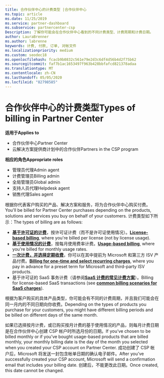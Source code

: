 ```yaml
---
title: 合作伙伴中心的计费类型 |合作伙伴中心
ms.topic: article
ms.date: 11/25/2019
ms.service: partner-dashboard
ms.subservice: partnercenter-csp
Description: 了解你可能会在合作伙伴中心看到的不同计费类型、计费周期和计费日期。
author: LauraBrenner
ms.author: labrenne
keywords: 计费, 付款, 订单, 对帐文件
ms.localizationpriority: medium
ms.custom: seodec18
ms.openlocfilehash: fcacb9b0832c561e79e2d3c6df4d56b4d2f75b62
ms.sourcegitcommit: faf7b1ac1653497f963b428bbfafcd821378adaa
ms.translationtype: MT
ms.contentlocale: zh-CN
ms.lasthandoff: 05/05/2020
ms.locfileid: "82798585"
---
```

# <a name="types-of-billing-in-partner-center"></a><span data-ttu-id="9aae2-104">合作伙伴中心的计费类型</span><span class="sxs-lookup"><span data-stu-id="9aae2-104">Types of billing in Partner Center</span></span>

<span data-ttu-id="9aae2-105">**适用于**</span><span class="sxs-lookup"><span data-stu-id="9aae2-105">**Applies to**</span></span>

- <span data-ttu-id="9aae2-106">合作伙伴中心</span><span class="sxs-lookup"><span data-stu-id="9aae2-106">Partner Center</span></span>
- <span data-ttu-id="9aae2-107">云解决方案提供商计划中的合作伙伴</span><span class="sxs-lookup"><span data-stu-id="9aae2-107">Partners in the CSP program</span></span>

<span data-ttu-id="9aae2-108">**相应的角色**</span><span class="sxs-lookup"><span data-stu-id="9aae2-108">**Appropriate roles**</span></span>

- <span data-ttu-id="9aae2-109">管理员代理</span><span class="sxs-lookup"><span data-stu-id="9aae2-109">Admin agent</span></span>
- <span data-ttu-id="9aae2-110">计费管理员</span><span class="sxs-lookup"><span data-stu-id="9aae2-110">Billing admin</span></span>
- <span data-ttu-id="9aae2-111">全局管理员</span><span class="sxs-lookup"><span data-stu-id="9aae2-111">Global admin</span></span>
- <span data-ttu-id="9aae2-112">支持人员代理</span><span class="sxs-lookup"><span data-stu-id="9aae2-112">Helpdesk agent</span></span>
- <span data-ttu-id="9aae2-113">销售代理</span><span class="sxs-lookup"><span data-stu-id="9aae2-113">Sales agent</span></span>

<span data-ttu-id="9aae2-114">根据你代表客户购买的产品、解决方案和服务，将为合作伙伴中心购买付费。</span><span class="sxs-lookup"><span data-stu-id="9aae2-114">You'll be billed for Partner Center purchases depending on the products, solutions and services you buy on behalf of your customers.</span></span> <span data-ttu-id="9aae2-115">计费类型如下所示：</span><span class="sxs-lookup"><span data-stu-id="9aae2-115">The types of billing are as follows:</span></span>

- <span data-ttu-id="9aae2-116">[**基于许可证的计费**](license-based-billing.md)，按许可证计费（而不是许可证使用情况）。</span><span class="sxs-lookup"><span data-stu-id="9aae2-116">[**License-based billing**](license-based-billing.md), where you're billed per license (not by license usage).</span></span>
- <span data-ttu-id="9aae2-117">[**基于使用情况的计费**](usage-based-billing.md)，按每月使用费率计费。</span><span class="sxs-lookup"><span data-stu-id="9aae2-117">[**Usage-based billing**](usage-based-billing.md), where you're billed for monthly usage rates.</span></span>
- <span data-ttu-id="9aae2-118">[**一次计费，并选择定期收费**](one-time-and-recurring-billing.md)，你可以在其中提前为 Microsoft 和第三方 ISV 产品付费。</span><span class="sxs-lookup"><span data-stu-id="9aae2-118">[**Billing for one-time and select recurring charges**](one-time-and-recurring-billing.md), where you pay in advance for a preset term for Microsoft and third-party ISV products.</span></span>
- <span data-ttu-id="9aae2-119">基于许可证的 SaaS 事务计费（请参阅[**SaaS 计费的常见计费方案**](common-billing-scenarios-saas.md)）。</span><span class="sxs-lookup"><span data-stu-id="9aae2-119">Billing for license-based SaaS transactions (see [**common billing scenarios for SaaS charges**](common-billing-scenarios-saas.md)).</span></span>

<span data-ttu-id="9aae2-120">根据为客户购买的具体产品类型，你可能会有不同的计费周期，并且我们可能会在同一月内的不同日期向你收费。</span><span class="sxs-lookup"><span data-stu-id="9aae2-120">Depending on the types of products you purchase for your customers, you might have different billing periods and be billed on different days of the same month.</span></span>

<span data-ttu-id="9aae2-121">如果已选择按月计费，或已购买按月计费的基于使用情况的产品，则每月计费日期是在合作伙伴中心创建 CSP 帐户时所选月份的日期。</span><span class="sxs-lookup"><span data-stu-id="9aae2-121">If you’ve chosen to be billed monthly or if you’ve bought usage-based products that are billed monthly, your monthly billing date is the day of the month you selected when you created your CSP account on Partner Center.</span></span> <span data-ttu-id="9aae2-122">成功创建了 CSP 帐户后，Microsoft 将发送一封包含帐单日期的确认电子邮件。</span><span class="sxs-lookup"><span data-stu-id="9aae2-122">After you’ve successfully created your CSP account, Microsoft will send a confirmation email that includes your billing date.</span></span> <span data-ttu-id="9aae2-123">创建后，不能更改此日期。</span><span class="sxs-lookup"><span data-stu-id="9aae2-123">Once created, this date cannot be changed.</span></span>
